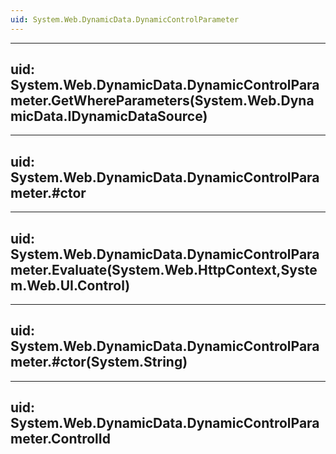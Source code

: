 ```yaml
---
uid: System.Web.DynamicData.DynamicControlParameter
---
```


---
uid: System.Web.DynamicData.DynamicControlParameter.GetWhereParameters(System.Web.DynamicData.IDynamicDataSource)
---

---
uid: System.Web.DynamicData.DynamicControlParameter.#ctor
---

---
uid: System.Web.DynamicData.DynamicControlParameter.Evaluate(System.Web.HttpContext,System.Web.UI.Control)
---

---
uid: System.Web.DynamicData.DynamicControlParameter.#ctor(System.String)
---

---
uid: System.Web.DynamicData.DynamicControlParameter.ControlId
---

